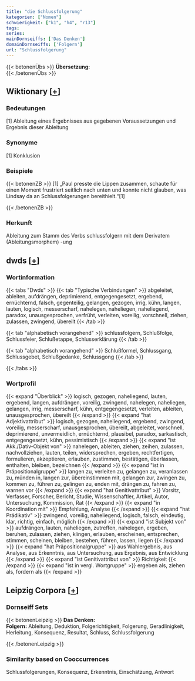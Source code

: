 ```yaml
---
title: "die Schlussfolgerung"
kategorien: ["Nomen"]
schwierigkeit: ["k1", "h4", "r13"]
tags:
series:
mainDornseiffs: ['Das Denken']
domainDornseiffs: ['Folgern']
url: "Schlussfolgerung"
---
```


{{< betonenÜbs >}}
**Übersetzung:**  
{{< /betonenÜbs >}}

## Wiktionary [[+](https://de.wiktionary.org/wiki/Schlussfolgerung)]

### Bedeutungen
[1] Ableitung eines Ergebnisses aus gegebenen Voraussetzungen und Ergebnis dieser Ableitung  

### Synonyme
[1] Konklusion  

### Beispiele
{{< betonenZB >}}
[1] „Paul presste die Lippen zusammen, schaute für einen Moment frustriert seitlich nach unten und konnte nicht glauben, was Lindsay da an Schlussfolgerungen bereithielt.“[1]  

{{< /betonenZB >}}
### Herkunft
Ableitung zum Stamm des Verbs schlussfolgern mit dem Derivatem (Ableitungsmorphem) -ung  



## dwds [[+](https://www.dwds.de/wb/Schlussfolgerung)]

### Wortinformation
{{< tabs "Dwds" >}}
{{< tab "Typische Verbindungen" >}}
abgeleitet, ableiten, aufdrängen, deprimierend, entgegengesetzt, ergebend, ernüchternd, falsch, gegenteilig, gelangen, gezogen, irrig, kühn, langen, lauten, logisch, messerscharf, nahelegen, naheliegen, naheliegend, paradox, unausgesprochen, verfrüht, verleiten, voreilig, vorschnell, ziehen, zulassen, zwingend, übereilt
{{< /tab >}}

{{< tab "alphabetisch vorangehend" >}}
schlussfolgern, Schlußfolge, Schlussfeier, Schlußetappe, Schlusserklärung
{{< /tab >}}

{{< tab "alphabetisch vorangehend" >}}
Schlußformel, Schlussgang, Schlussgebet, Schlußgedanke, Schlussgong
{{< /tab >}}

{{< /tabs >}}

### Wortprofil
{{< expand "Überblick" >}} logisch, gezogen, naheliegend, lauten, ergebend, langen, aufdrängen, voreilig, zwingend, nahelegen, naheliegen, gelangen, irrig, messerscharf, kühn, entgegengesetzt, verleiten, ableiten, unausgesprochen, übereilt {{< /expand >}}
{{< expand "hat Adjektivattribut" >}} logisch, gezogen, naheliegend, ergebend, zwingend, voreilig, messerscharf, unausgesprochen, übereilt, abgeleitet, vorschnell, deprimierend, unvermeidlich, ernüchternd, plausibel, paradox, sarkastisch, entgegengesetzt, kühn, pessimistisch {{< /expand >}}
{{< expand "ist Akk./Dativ-Objekt von" >}} nahelegen, ableiten, ziehen, zeihen, zulassen, nachvollziehen, lauten, teilen, widersprechen, ergeben, rechtfertigen, formulieren, akzeptieren, erlauben, zustimmen, bestätigen, überlassen, enthalten, bleiben, bezeichnen {{< /expand >}}
{{< expand "ist in Präpositionalgruppe" >}} langen zu, verleiten zu, gelangen zu, veranlassen zu, münden in, langen zur, übereinstimmen mit, gelangen zur, zwingen zu, kommen zu, führen zu, gelingen zu, enden mit, drängen zu, fahren zu, warnen vor {{< /expand >}}
{{< expand "hat Genitivattribut" >}} Vorsitz, Verfasser, Forscher, Bericht, Studie, Wissenschaftler, Artikel, Autor, Untersuchung, Kommission, Rat {{< /expand >}}
{{< expand "in Koordination mit" >}} Empfehlung, Analyse {{< /expand >}}
{{< expand "hat Prädikativ" >}} zwingend, voreilig, naheliegend, logisch, falsch, eindeutig, klar, richtig, einfach, möglich {{< /expand >}}
{{< expand "ist Subjekt von" >}} aufdrängen, lauten, naheliegen, zutreffen, nahelegen, ergeben, beruhen, zulassen, ziehen, klingen, erlauben, erscheinen, entsprechen, stimmen, scheinen, bleiben, bestehen, führen, lassen, liegen {{< /expand >}}
{{< expand "hat Präpositionalgruppe" >}} aus Wahlergebnis, aus Analyse, aus Erkenntnis, aus Untersuchung, aus Ergebnis, aus Entwicklung {{< /expand >}}
{{< expand "ist Genitivattribut von" >}} Richtigkeit {{< /expand >}}
{{< expand "ist in vergl. Wortgruppe" >}} ergeben als, ziehen als, fordern als {{< /expand >}}

## Leipzig Corpora [[+](https://corpora.uni-leipzig.de/en/res?word=Schlussfolgerung&corpusId=deu_newscrawl-public_2018)]

### Dornseiff Sets
{{< betonenLeipzig >}}
**Das Denken:**  
**Folgern:** Ableitung, Deduktion, Folgerichtigkeit, Folgerung, Geradlinigkeit, Herleitung, Konsequenz, Resultat, Schluss, Schlussfolgerung  

{{< /betonenLeipzig >}}

### Similarity based on Cooccurrences
Schlussfolgerungen, Konsequenz, Erkenntnis, Einschätzung, Antwort


